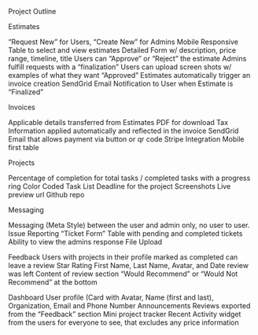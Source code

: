 Project Outline

Estimates


“Request New” for Users, “Create New” for Admins
Mobile Responsive Table to select and view estimates
Detailed Form w/ description, price range, timeline, title
Users can “Approve” or “Reject” the estimate
Admins fulfill requests with a “finalization” 
Users can upload screen shots w/ examples of what they want
“Approved” Estimates automatically trigger an invoice creation
SendGrid Email Notification to User when Estimate is “Finalized” 

Invoices

Applicable details transferred from Estimates
PDF for download
Tax Information applied automatically and reflected in the invoice
SendGrid Email that allows payment via button or qr code
Stripe Integration
Mobile first table

Projects

Percentage of completion for total tasks / completed tasks with a progress ring
Color Coded Task List
Deadline for the project
Screenshots
Live preview url
Github repo

Messaging

Messaging (Meta Style) between the user and admin only, no user to user.
Issue Reporting
“Ticket Form”
Table with pending and completed tickets
Ability to view the admins response
File Upload

Feedback
Users with projects in their profile marked as completed can leave a review
Star Rating
First Name, Last Name, Avatar, and Date review was left
Content of review section
“Would Recommend” or “Would Not Recommend” at the bottom

Dashboard
User profile (Card with Avatar, Name (first and last), Organization, Email and Phone Number 
Announcements
Reviews exported from the “Feedback” section
Mini project tracker
Recent Activity widget from the users for everyone to see, that excludes any price information